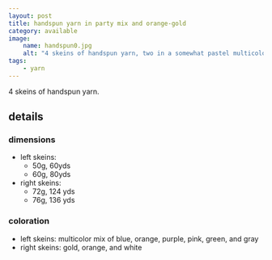 ```yaml
---
layout: post
title: handspun yarn in party mix and orange-gold
category: available
image: 
    name: handspun0.jpg
    alt: "4 skeins of handspun yarn, two in a somewhat pastel multicolor and two in a blend of orange, gold, and white."
tags:
    - yarn
---
```


4 skeins of handspun yarn.

## details

### dimensions

- left skeins:
  - 50g, 60yds
  - 60g, 80yds
- right skeins:
  - 72g, 124 yds
  - 76g, 136 yds

### coloration

- left skeins: multicolor mix of blue, orange, purple, pink, green, and gray
- right skeins: gold, orange, and white
